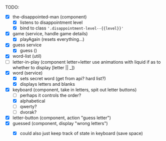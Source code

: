 TODO:

- [x] the-disappointed-man (component) 
    - [x] listens to disappointment level
    - [x] bind to class `'.disappointment-level--{{level}}'`
- [x] game (service, handle game details)
  - [x] playAgain (resets everything...)
- [x] guess service
    - [x] guess ()
- [x] word-list (util)
- [ ] letter-in-play (component letter=letter use animations with liquid if as to whether to display [letter || _])
- [x] word (service)
    - [x] sets secret word (get from api? hard list?)
    - [x] displays letters and blanks
- [x] keyboard (component, take in letters, spit out letter buttons)
    - [ ] perhaps it controls the order?
    - [x] alphabetical
    - [ ] qwerty?
    - [ ] dvorak?
- [x] letter-button (component, action "guess letter")
- [x] guessed (component, display "wrong letters")
    - [x] could also just keep track of state in keyboard (save space)


